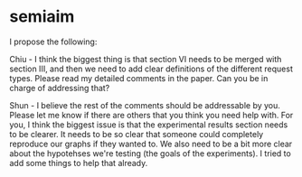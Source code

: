 semiaim
=======

I propose the following:

Chiu - I think the biggest thing is that section VI needs to be merged
       with section III, and then we need to add clear definitions of the
       different request types.  Please read my detailed comments in the
       paper.  Can you be in charge of addressing that?

Shun - I believe the rest of the comments should be addressable by you.
       Please let me know if there are others that you think you need
       help with.  For you, I think the biggest issue is that the
       experimental results section needs to be clearer.  It needs to be
       so clear that someone could completely reproduce our graphs if
       they wanted to.  We also need to be a bit more clear about the
       hypotehses we're testing (the goals of the experiments).  I tried
       to add some things to help that already.
